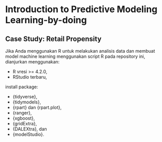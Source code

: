 # Introduction to Predictive Modeling Learning-by-doing


## Case Study: Retail Propensity

Jika Anda menggunakan R untuk melakukan analisis data dan membuat model machine learning menggunakan script R pada repository ini, dianjurkan menggunakan: 
* R vresi >= 4.2.0,   
* RStudio terbaru,   

install package:   
- {tidyverse}, 
- {tidymodels}, 
- {rpart} dan {rpart.plot}, 
- {ranger}, 
- {xgboost}, 
- {gridExtra}, 
- {DALEXtra}, dan 
- {modelStudio}.

